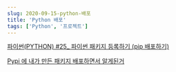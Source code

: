 ```yaml
---
slug: 2020-09-15-python-배포
title: 'Python 배포'
tags: ['Python', '프로젝트']
---
```


[파이썬(PYTHON) #25\_ 파이썬 패키지 등록하기 (pip 배포하기)](https://doorbw.tistory.com/225)

[Pypi 에 내가 만든 패키지 배포하면서 알게된거](https://dailyheumsi.tistory.com/122)
